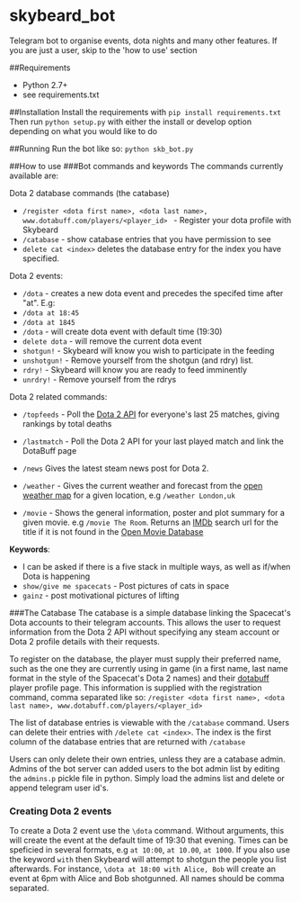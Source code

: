 # skybeard_bot
Telegram bot to organise events, dota nights and many other features.
If you are just a user, skip to the 'how to use' section

##Requirements
- Python 2.7+
- see requirements.txt

##Installation
Install the requirements with `pip install requirements.txt`
Then run `python setup.py` with either the install or develop option depending on what you would like to do

##Running
Run the bot like so:
```python skb_bot.py```

##How to use
###Bot commands and keywords
The commands currently available are:

Dota 2 database commands (the catabase)
* `/register <dota first name>, <dota last name>, www.dotabuff.com/players/<player_id> ` - Register your dota profile with Skybeard
* `/catabase` - show catabase entries that you have permission to see
* `delete cat <index>` deletes the database entry for the index you have specified.

Dota 2 events:
* `/dota` - creates a new dota event and precedes the specifed time after "at". E.g:
 * `/dota at 18:45`
 * `/dota at 1845`
 * `/dota` - will create dota event with default time (19:30)
* `delete dota` - will remove the current dota event
* `shotgun!` - Skybeard will know you wish to participate in the feeding
* `unshotgun!` - Remove yourself from the shotgun (and rdry) list.
* `rdry!` - Skybeard will know you are ready to feed imminently
* `unrdry!` - Remove yourself from the rdrys

Dota 2 related commands:
* `/topfeeds` - Poll the [Dota 2 API](http://dev.dota2.com/showthread.php?t=47115) for everyone's last 25 matches, giving rankings by total deaths
* `/lastmatch` - Poll the Dota 2 API for your last played match and link the DotaBuff page
* `/news` Gives the latest steam news post for Dota 2.    

* `/weather` - Gives the current weather and forecast from the [open weather map](http://openweathermap.org/) for a given location, e.g `/weather London,uk`
* `/movie` - Shows the general information, poster and plot summary for a given movie. e.g `/movie The Room`. Returns an [IMDb](http://www.imdb.com) search url for the title if it is not found in the [Open Movie Database](http://www.omdbapi.com/)

**Keywords**:
* I can be asked if there is a five stack in multiple ways, as well as if/when Dota is happening
* `show/give me spacecats` - Post pictures of cats in space
*  `gainz` - post motivational pictures of lifting
    
###The Catabase
The catabase is a simple database linking the Spacecat's Dota accounts to their telegram accounts. This allows the user to request information from the Dota 2 API without specifying any steam account or Dota 2 profile details with their requests.

To register on the database, the player must supply their preferred name, such as the one they are currently using in game (in a first name, last name format in the style of the Spacecat's Dota 2 names) and their [dotabuff](http://www.dotabuff.com) player profile page. This information is supplied with the registration command, comma separated like so:
```/register <dota first name>, <dota last name>, www.dotabuff.com/players/<player_id> ```

The list of database entries is viewable with the `/catabase` command. Users can delete their entries with `/delete cat <index>`.
The index is the first column of the database entries that are returned with `/catabase`

Users can only delete their own entries, unless they are a catabase admin. Admins of the bot server can added users to the bot admin list by editing the `admins.p` pickle file in python. Simply load the admins list and delete or append telegram user id's.

### Creating Dota 2 events

To create a Dota 2 event use the `\dota` command. Without arguments, this will create the event at the default time of 19:30 that evening. Times can be speficied in several formats, e.g `at 10:00`, `at 10.00`, `at 1000`.
If you also use the keyword `with` then Skybeard will attempt to shotgun the people you list afterwards. For instance,
```\dota at 18:00 with Alice, Bob```
will create an event at 6pm with Alice and Bob shotgunned. All names should be comma separated.





    
  





